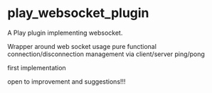 play_websocket_plugin
=====================

A Play plugin implementing websocket.

Wrapper around web socket usage
pure functional
connection/disconnection management via client/server ping/pong

first implementation

open to improvement and suggestions!!!
